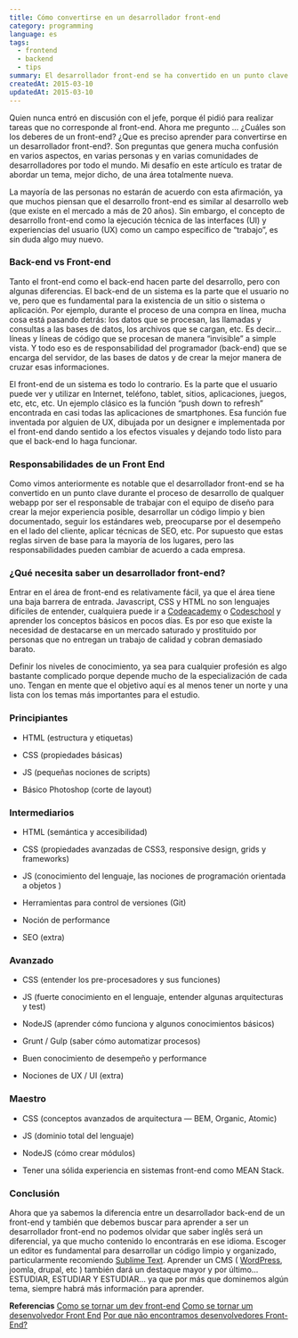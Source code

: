 ```yaml
---
title: Cómo convertirse en un desarrollador front-end
category: programming
language: es
tags:
  - frontend
  - backend
  - tips
summary: El desarrollador front-end se ha convertido en un punto clave durante el proceso de desarrollo de qualquer webapp por ser el responsable de trabajar con el equipo de diseño para crear la mejor experiencia posible.
createdAt: 2015-03-10
updatedAt: 2015-03-10
---
```


Quien nunca entró en discusión con el jefe, porque él pidió para realizar tareas que no corresponde al front-end. Ahora me pregunto … ¿Cuáles son los deberes de un front-end? ¿Que es preciso aprender para convertirse en un desarrollador front-end?. Son preguntas que genera mucha confusión en varios aspectos, en varias personas y en varias comunidades de desarrolladores por todo el mundo. Mi desafío en este artículo es tratar de abordar un tema, mejor dicho, de una área totalmente nueva.

La mayoría de las personas no estarán de acuerdo con esta afirmación, ya que muchos piensan que el desarrollo front-end es similar al desarrollo web (que existe en el mercado a más de 20 años). Sin embargo, el concepto de desarrollo front-end como la ejecución técnica de las interfaces (UI) y experiencias del usuario (UX) como un campo específico de “trabajo”, es sin duda algo muy nuevo.

### Back-end vs Front-end

Tanto el front-end como el back-end hacen parte del desarrollo, pero con algunas diferencias. El back-end de un sistema es la parte que el usuario no ve, pero que es fundamental para la existencia de un sitio o sistema o aplicación. Por ejemplo, durante el proceso de una compra en línea, mucha cosa está pasando detrás: los datos que se procesan, las llamadas y consultas a las bases de datos, los archivos que se cargan, etc. Es decir… líneas y líneas de código que se procesan de manera “invisible” a simple vista. Y todo eso es de responsabilidad del programador (back-end) que se encarga del servidor, de las bases de datos y de crear la mejor manera de cruzar esas informaciones.

El front-end de un sistema es todo lo contrario. Es la parte que el usuario puede ver y utilizar en Internet, teléfono, tablet, sitios, aplicaciones, juegos, etc, etc, etc. Un ejemplo clásico es la función “push down to refresh” encontrada en casi todas las aplicaciones de smartphones. Esa función fue inventada por alguien de UX, dibujada por un designer e implementada por el front-end dando sentido a los efectos visuales y dejando todo listo para que el back-end lo haga funcionar.

### Responsabilidades de un Front End

Como vimos anteriormente es notable que el desarrollador front-end se ha convertido en un punto clave durante el proceso de desarrollo de qualquer webapp por ser el responsable de trabajar con el equipo de diseño para crear la mejor experiencia posible, desarrollar un código limpio y bien documentado, seguir los estándares web, preocuparse por el desempeño en el lado del cliente, aplicar técnicas de SEO, etc. Por supuesto que estas reglas sirven de base para la mayoría de los lugares, pero las responsabilidades pueden cambiar de acuerdo a cada empresa.

### ¿Qué necesita saber un desarrollador front-end?

Entrar en el área de front-end es relativamente fácil, ya que el área tiene una baja barrera de entrada. Javascript, CSS y HTML no son lenguajes difíciles de entender, cualquiera puede ir a [Codeacademy](http://www.codecademy.com/) o [Codeschool](https://www.codeschool.com/) y aprender los conceptos básicos en pocos días. Es por eso que existe la necesidad de destacarse en un mercado saturado y prostituido por personas que no entregan un trabajo de calidad y cobran demasiado barato.

Definir los niveles de conocimiento, ya sea para cualquier profesión es algo bastante complicado porque depende mucho de la especialización de cada uno. Tengan en mente que el objetivo aquí es al menos tener un norte y una lista con los temas más importantes para el estudio.

### Principiantes

* HTML (estructura y etiquetas)

* CSS (propiedades básicas)

* JS (pequeñas nociones de scripts)

* Básico Photoshop (corte de layout)

### Intermediarios

* HTML (semántica y accesibilidad)

* CSS (propiedades avanzadas de CSS3, responsive design, grids y frameworks)

* JS (conocimiento del lenguaje, las nociones de programación orientada a objetos )

* Herramientas para control de versiones (Git)

* Noción de performance

* SEO (extra)

### Avanzado

* CSS (entender los pre-procesadores y sus funciones)

* JS (fuerte conocimiento en el lenguaje, entender algunas arquitecturas y test)

* NodeJS (aprender cómo funciona y algunos conocimientos básicos)

* Grunt / Gulp (saber cómo automatizar procesos)

* Buen conocimiento de desempeño y performance

* Nociones de UX / UI (extra)

### Maestro

* CSS (conceptos avanzados de arquitectura — BEM, Organic, Atomic)

* JS (dominio total del lenguaje)

* NodeJS (cómo crear módulos)

* Tener una sólida experiencia en sistemas front-end como MEAN Stack.

### Conclusión

Ahora que ya sabemos la diferencia entre un desarrollador back-end de un front-end y también que debemos buscar para aprender a ser un desarrollador front-end no podemos olvidar que saber inglês será un diferencial, ya que mucho contenido lo encontrarás en ese idioma. Escoger un editor es fundamental para desarrollar un código limpio y organizado, particularmente recomiendo [Sublime Text](https://www.michaelsantillan.com/sublime-text-mi-editor-favorito/). Aprender un CMS ( [WordPress](https://www.michaelsantillan.com/introduccion-al-maravilloso-mundo-de-wordpress/), joomla, drupal, etc ) también dará un destaque mayor y por último… ESTUDIAR, ESTUDIAR Y ESTUDIAR… ya que por más que dominemos algún tema, siempre habrá más información para aprender.

**Referencias**
 [Como se tornar um dev front-end](http://tableless.com.br/tornar-dev-front-end/)
 [Como se tornar um desenvolvedor Front End](http://willianjusten.com.br/como-se-tornar-um-desenvolvedor-front-end/)
 [Por que não encontramos desenvolvedores Front-End?](http://letanure.github.io/2015/02/10/por-que-nao-podemos-encontrar-desenvolvedores-front-end/)
